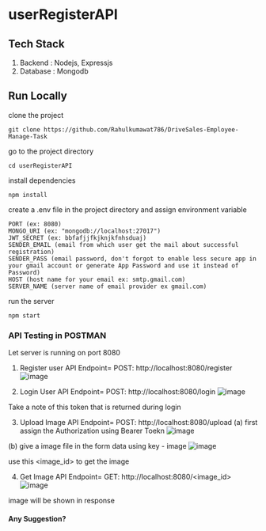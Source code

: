 # userRegisterAPI

## Tech Stack
1. Backend : Nodejs, Expressjs
2. Database : Mongodb

## Run Locally
clone the project
```
git clone https://github.com/Rahulkumawat786/DriveSales-Employee-Manage-Task
```
go to the project directory
```
cd userRegisterAPI
```
install dependencies
```
npm install
```
create a .env file in the project directory and assign environment variable
```
PORT (ex: 8080)
MONGO_URI (ex: "mongodb://localhost:27017")
JWT_SECRET (ex: bbfafjjfkjknjkfnhsduaj)
SENDER_EMAIL (email from which user get the mail about successful registration)
SENDER_PASS (email password, don't forgot to enable less secure app in your gmail account or generate App Password and use it instead of Password)
HOST (host name for your email ex: smtp.gmail.com)
SERVER_NAME (server name of email provider ex gmail.com)
```
run the server
```
npm start
```

### API Testing in POSTMAN
Let server is running on port 8080
1. Register user
API Endpoint= POST: http://localhost:8080/register
![image](https://user-images.githubusercontent.com/75028176/203973129-83a81238-8774-4beb-a81e-cf2263019b9f.png)

2. Login User
API Endpoint= POST: http://localhost:8080/login
![image](https://user-images.githubusercontent.com/75028176/203973201-c4efd77c-02da-41b0-a059-ce2833634b42.png)

Take a note of this token that is returned during login

3. Upload Image
API Endpoint= POST: http://localhost:8080/upload
(a) first assign the Authorization using Bearer Toekn
![image](https://user-images.githubusercontent.com/75028176/203973714-bc7c6a46-d77b-4c9b-babb-3411a074cd89.png)

(b) give a image file in the form data using key - image
![image](https://user-images.githubusercontent.com/75028176/203974261-03018afd-729a-4a37-b3f1-69d87f2cf417.png)

use this <image_id> to get the image

4. Get Image
API Endpoint= GET: http://localhost:8080/<image_id>
![image](https://user-images.githubusercontent.com/75028176/203974589-e22f25d5-3942-4df7-a7b3-d1b3db8d2861.png)

image will be shown in response

#### Any Suggestion?
